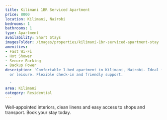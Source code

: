 ```yaml
---
title: Kilimani 1BR Serviced Apartment
price: 8000
location: Kilimani, Nairobi
bedrooms: 1
bathrooms: 1
type: Apartment
availability: Short Stays
imagesFolder: /images/properties/kilimani-1br-serviced-apartment-stay
amenities:
- Fast Wi-Fi
- Hot Shower
- Secure Parking
- Backup Power
description: 'Comfortable 1-bed apartment in Kilimani, Nairobi. Ideal for business
  or leisure. Flexible check-in and friendly support.

  '
area: Kilimani
category: Residential
---
```


Well-appointed interiors, clean linens and easy access to shops and transport. Book your stay today.
